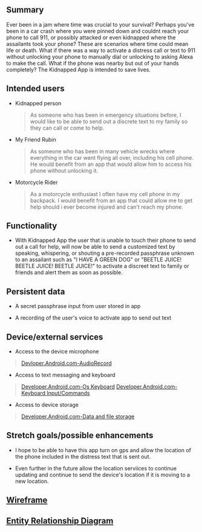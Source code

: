 ## Summary


Ever been in a jam where time was crucial to your survival? Perhaps you've been in a car crash where you were pinned down and couldnt reach your phone to call 911, or possibly attacked or even kidnapped where the assailants took your phone? These are scenarios where time could mean life or death. What if there was a way to activate a distress call or text to 911 without unlocking your phone to manually dial or unlocking to asking Alexa to make the call. What if the phone was nearby but out of your hands completely?
The Kidnapped App is intended to save lives. 

## Intended users


* Kidnapped person

	> As someone who has been in emergency situations before, I would like to be able to send out a discrete text to my family so they can call or come to help.
	
* My Friend Rubin

	> As someone who has been in many vehicle wrecks where everything in the car went flying all over, including his cell phone. He would benefit from an app that would allow him to access his phone without unlocking it.
 
* Motorcycle Rider

	> As a motorcycle enthusiast I often have my cell phone in my backpack. I would benefit from an app that could allow me to get help should i ever become injured and can't reach my phone.
  
				
## Functionality


 * With Kidnapped App the user that is unable to touch their phone to send out a call for help, will now be able to send a customized text by speaking, whispering, or shouting a pre-recorded passphrase unknown to an assailant such as "I HAVE A GREEN DOG" or "BEETLE JUICE! BEETLE JUICE! BEETLE JUICE!" to activate a discreet text to family or friends and alert them as soon as possible. 

## Persistent data


 * A secret passphrase input from user  stored in app 
 
 * A recording of the user's voice to activate app to send out text

## Device/external services


 * Access to the device microphone

> [Devloper.Android.com-AudioRecord](https://developer.android.com/reference/android/media/AudioRecord) 
 
 * Access to text messaging and keyboard
 
> [Developer.Android.com-Os Keyboard](https://developer.android.com/reference/android/os/Messenger)
> [Developer.Android.com-Keyboard Input/Commands](https://developer.android.com/training/keyboard-input/commands)
 
 * Access to device storage 
 
 > [Developer.Android.com-Data and file storage](https://developer.android.com/training/data-storage)
 
## Stretch goals/possible enhancements 


 * I hope to be able to have this app turn on gps and allow the location of the phone included in the distress text that is sent out.
 
 * Even further in the future allow the location serviices to continue updating and continue to send the device's location if it is moving to a new location. 
 
## [Wireframe](work/wireframe.md)


## [Entity Relationship Diagram](work/erd.md)

